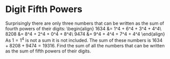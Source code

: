 # Digit Fifth Powers

Surprisingly there are only three numbers that can be written as the sum of fourth powers of their digits:
\begin{align}
1634 &amp;= 1^4 + 6^4 + 3^4 + 4^4\\
8208 &amp;= 8^4 + 2^4 + 0^4 + 8^4\\
9474 &amp;= 9^4 + 4^4 + 7^4 + 4^4
\end{align}
As $1 = 1^4$ is not a sum it is not included.
The sum of these numbers is $1634 + 8208 + 9474 = 19316$.
Find the sum of all the numbers that can be written as the sum of fifth powers of their digits.